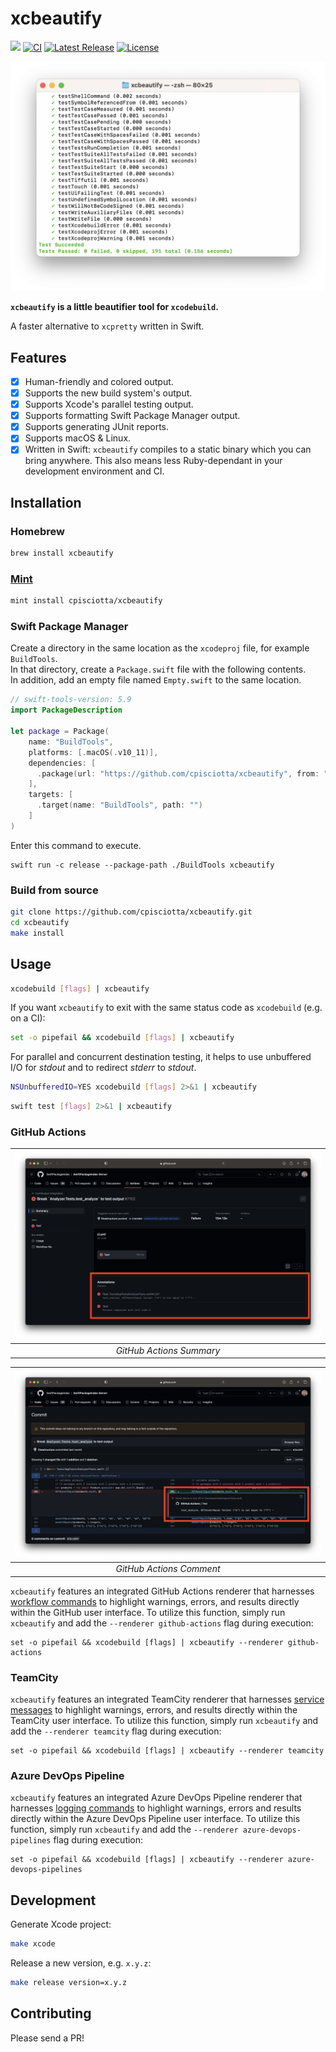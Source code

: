 # xcbeautify

[![](https://img.shields.io/endpoint?url=https%3A%2F%2Fswiftpackageindex.com%2Fapi%2Fpackages%2Fcpisciotta%2Fxcbeautify%2Fbadge%3Ftype%3Dswift-versions)](https://swiftpackageindex.com/cpisciotta/xcbeautify)
[![CI](https://github.com/cpisciotta/xcbeautify/actions/workflows/ci.yml/badge.svg)](https://github.com/cpisciotta/xcbeautify/actions/workflows/ci.yml)
[![Latest Release](https://img.shields.io/github/release/cpisciotta/xcbeautify.svg)](https://github.com/cpisciotta/xcbeautify/releases/latest)
[![License](https://img.shields.io/github/license/cpisciotta/xcbeautify.svg)](LICENSE.md)

![Example Screenshot](.readme-images/example.png)

**`xcbeautify` is a little beautifier tool for `xcodebuild`.**

A faster alternative to `xcpretty` written in Swift.

## Features

- [x] Human-friendly and colored output.
- [x] Supports the new build system's output.
- [x] Supports Xcode's parallel testing output.
- [x] Supports formatting Swift Package Manager output.
- [x] Supports generating JUnit reports.
- [x] Supports macOS & Linux.
- [x] Written in Swift: `xcbeautify` compiles to a static binary which you can
  bring anywhere. This also means less Ruby-dependant in your development
  environment and CI.

## Installation

### Homebrew

```bash
brew install xcbeautify
```

### [Mint](https://github.com/yonaskolb/mint)

```bash
mint install cpisciotta/xcbeautify
```

### Swift Package Manager

Create a directory in the same location as the `xcodeproj` file, for example `BuildTools`.  
In that directory, create a `Package.swift` file with the following contents.  
In addition, add an empty file named `Empty.swift` to the same location.

```swift
// swift-tools-version: 5.9
import PackageDescription

let package = Package(
    name: "BuildTools",
    platforms: [.macOS(.v10_11)],
    dependencies: [
      .package(url: "https://github.com/cpisciotta/xcbeautify", from: "1.7.0"),
    ],
    targets: [
      .target(name: "BuildTools", path: "")
    ]
)
```

Enter this command to execute.  
```
swift run -c release --package-path ./BuildTools xcbeautify
```

### Build from source

```bash
git clone https://github.com/cpisciotta/xcbeautify.git
cd xcbeautify
make install
```

## Usage

```bash
xcodebuild [flags] | xcbeautify
```

If you want `xcbeautify` to exit with the same status code as `xcodebuild`
(e.g. on a CI):

```bash
set -o pipefail && xcodebuild [flags] | xcbeautify
```

For parallel and concurrent destination testing, it helps to use unbuffered I/O for _stdout_ and to redirect _stderr_ to _stdout_.

```bash
NSUnbufferedIO=YES xcodebuild [flags] 2>&1 | xcbeautify
```

```bash
swift test [flags] 2>&1 | xcbeautify
```

### GitHub Actions

| ![GitHub Actions Summary](.readme-images/gh-summary.png) |
|:--:|
| *GitHub Actions Summary* |

| ![GitHub Actions Comment](.readme-images/gh-comment.png) |
|:--:|
| *GitHub Actions Comment* |

`xcbeautify` features an integrated GitHub Actions renderer that harnesses [workflow commands](https://docs.github.com/en/actions/using-workflows/workflow-commands-for-github-actions) to highlight warnings, errors, and results directly within the GitHub user interface. To utilize this function, simply run `xcbeautify` and add the `--renderer github-actions` flag during execution:

```
set -o pipefail && xcodebuild [flags] | xcbeautify --renderer github-actions
```

### TeamCity

`xcbeautify` features an integrated TeamCity renderer that harnesses [service messages](https://www.jetbrains.com/help/teamcity/service-messages.html) to highlight warnings, errors, and results directly within the TeamCity user interface. To utilize this function, simply run `xcbeautify` and add the `--renderer teamcity` flag during execution:

```
set -o pipefail && xcodebuild [flags] | xcbeautify --renderer teamcity
```

### Azure DevOps Pipeline

`xcbeautify` features an integrated Azure DevOps Pipeline renderer that harnesses [logging commands](https://learn.microsoft.com/en-us/azure/devops/pipelines/scripts/logging-commands) to highlight warnings, errors and results directly within the Azure DevOps Pipeline user interface. To utilize this function, simply run `xcbeautify` and add the `--renderer azure-devops-pipelines` flag during execution:

```
set -o pipefail && xcodebuild [flags] | xcbeautify --renderer azure-devops-pipelines
```

## Development

Generate Xcode project:

```sh
make xcode
```

Release a new version, e.g. `x.y.z`:

```bash
make release version=x.y.z
```

## Contributing

Please send a PR!
